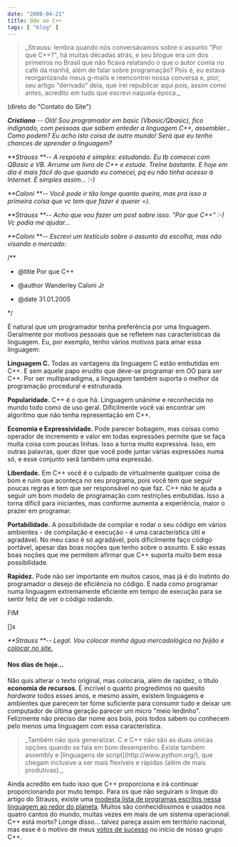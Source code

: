 ```yaml
---
date: "2008-04-21"
title: Ode ao C++
tags: [ "blog" ]
---
```

<blockquote>_Strauss: lembra quando nós conversávamos sobre o assunto "Por que C++?", há muitas décadas atrás, e seu blogue era um dos primeiros no Brasil que não ficava relatando o que o autor comia no café da manhã, além de falar sobre programação? Pois é, eu estava reorganizando meus g-mails e reencontrei nossa conversa e, pior, seu artigo "derivado" dela, que irei republicar aqui pois, assim como antes, acredito em tudo que escrevi naquela época._</blockquote>

(direto do "Contato do Site")

_**Cristiano** -- Olá! Sou programador em basic (Vbasic/Qbasic), fico indignado, com
pessoas que sabem enteder a linguagem C++, assembler... Como podem? Eu
acho isto coisa de outro mundo! Será que eu tenho chances de aprender
a linguagem?_

_**Strauss **-- A resposta é simples: estudando. Eu tb comecei com QBasic e VB. Arrume um livro de C++ e estude. Treine bastante. E hoje em dia é mais fácil do que quando eu comecei, pq eu não tinha acesso à Internet. É simples assim... :-)_

_**Caloni **-- Você pode ir tão longe quanto queira, mas pra isso a primeira coisa que vc tem que fazer é querer  =)._

_**Strauss **-- Acho que vou fazer um post sobre isso. "Por que C++" :-) Vc podia me ajudar..._

_**Caloni **-- Escrevi um textículo sobre o assunto da escolha, mas não visando o mercado:_

/**

* @title Por que C++

* @author Wanderley Caloni Jr

* @date 31.01.2005

*/

É natural que um programador tenha preferência por uma linguagem.
Geralmente por motivos pessoais que se refletem nas características da
linguagem. Eu, por exemplo, tenho vários motivos para amar essa
linguagem:

**Linguagem C.** Todas as vantagens da linguagem C estão embutidas em C++.
E sem aquele papo erudito que deve-se programar em OO para ser C++.
Por ser multiparadigma, a linguagem também suporta o melhor da
programação procedural e estruturada.

**Popularidade.** C++ é o que há. Linguagem unânime e reconhecida no mundo
todo como de uso geral. Dificilmente você vai encontrar um algoritmo
que não tenha representação em C++.

**Economia e Expressividade.** Pode parecer bobagem, mas coisas como
operador de incremento e valor em todas expressões permite que se faça
muita coisa com poucas linhas. Isso a torna muito expressiva. Isso, em
outras palavras, quer dizer que você pode juntar várias expressões
numa só, e esse conjunto será também uma expressão.

**Liberdade.** Em C++ você é o culpado de virtualmente qualquer coisa de
bom e ruim que aconteça no seu programa, pois você tem que seguir
poucas regras e tem que ser responsável no que faz. C++ não te ajuda a
seguir um bom modelo de programação com restrições embutidas. Isso a
torna difícil para iniciantes, mas conforme aumenta a experiência,
maior o prazer em programar.

**Portabilidade.** A possibilidade de compilar e rodar o seu código em
vários ambientes - de compilação e execução - é uma característica
útil e agradável. No meu caso é só agradável, pois dificilmente faço
código portável, apesar das boas noções que tenho sobre o assunto. E
são essas boas noções que me permitem afirmar que C++ suporta muito
bem essa possibilidade.

**Rapidez.** Pode não ser importante em muitos casos, mas já é do instinto
do programador o desejo de eficiência no código. E nada como programar
numa linguagem extremamente eficiente em tempo de execução para se
sentir feliz de ver o código rodando.

FIM

[]s

_**Strauss **-- Legal. Vou colocar minha água mercadológica no feijão e [colocar no site.](http://www.1bit.com.br/content.1bit/weblog/ode_cpp)_

#### Nos dias de hoje...

Não quis alterar o texto original, mas colocaria, além de rapidez, o título **economia de recursos**. É incrível o quanto progredimos no quesito _hardware_ todos esses anos, e mesmo assim, existem linguagens e ambientes que parecem ter fome suficiente para consumir tudo e deixar um computador de última geração parecer um micro "meio lerdinho". Felizmente não preciso dar nome aos bois, pois todos sabem ou conhecem pelo menos uma linguagem com essa característica.

<blockquote>_Também não quis generalizar. C e C++ não são as duas únicas opções quando se fala em bom desempenho. Existe também assembly e [linguagens de script](http://www.python.org/), que chegam inclusive a ser mais flexíveis e rápidas (além de mais produtivas)._</blockquote>

Ainda acredito em tudo isso que C++ proporciona e irá continuar proporcionando por muto tempo. Para os que não seguiram o linque do artigo do Strauss, existe uma [modesta lista de programas escritos nessa linguagem ao redor do planeta](http://www.research.att.com/~bs/applications.html). Muitos são conhecidíssimos e usados nos quatro cantos do mundo, muitas vezes em mais de um sistema operacional. C++ está morto? Longe disso... talvez pareça assim em território nacional, mas esse é o motivo de meus [votos de sucesso](http://groups.google.com/group/ccppbrasil/msg/64f084207c068689) no início de nosso grupo C++.
